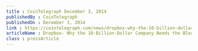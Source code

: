 ```yaml
---
title : CoinTelegraph December 3, 2014
publishedBy : CoinTelegraph
publishedOn : December 3, 2014
link : https://cointelegraph.com/news/dropbox-why-the-10-billion-dollar-company-needs-the-blockain
articleName : Dropbox- Why the 10-Billion-Dollar Company Needs the Blockchain
class : pressArticle
---
```

